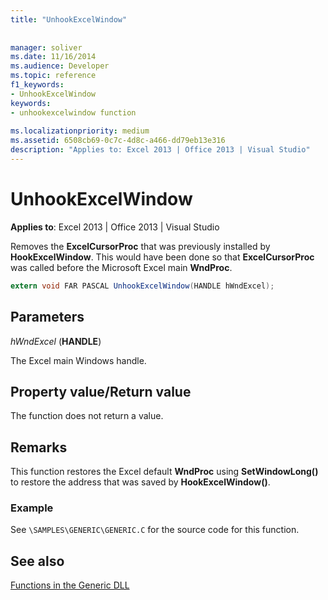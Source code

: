 ```yaml
---
title: "UnhookExcelWindow"
 
 
manager: soliver
ms.date: 11/16/2014
ms.audience: Developer
ms.topic: reference
f1_keywords:
- UnhookExcelWindow
keywords:
- unhookexcelwindow function
 
ms.localizationpriority: medium
ms.assetid: 6508cb69-0c7c-4d8c-a466-dd79eb13e316
description: "Applies to: Excel 2013 | Office 2013 | Visual Studio"
---
```


# UnhookExcelWindow

 **Applies to**: Excel 2013 | Office 2013 | Visual Studio 
  
Removes the **ExcelCursorProc** that was previously installed by **HookExcelWindow**. This would have been done so that **ExcelCursorProc** was called before the Microsoft Excel main **WndProc**.
  
```cs
extern void FAR PASCAL UnhookExcelWindow(HANDLE hWndExcel);
```

## Parameters

 _hWndExcel_ (**HANDLE**)
  
The Excel main Windows handle.
  
## Property value/Return value

The function does not return a value.
  
## Remarks

This function restores the Excel default **WndProc** using **SetWindowLong()** to restore the address that was saved by **HookExcelWindow()**.
  
### Example

See  `\SAMPLES\GENERIC\GENERIC.C` for the source code for this function. 
  
## See also



[Functions in the Generic DLL](functions-in-the-generic-dll.md)

